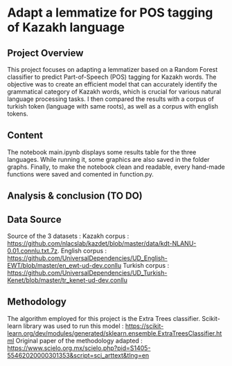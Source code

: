 # Adapt a lemmatize for POS tagging of Kazakh language

## Project Overview
This project focuses on adapting a lemmatizer based on a Random Forest classifier to predict Part-of-Speech (POS) tagging for Kazakh words. 
The objective was to create an efficient model that can accurately identify the grammatical category of Kazakh words, which is crucial for various natural language processing tasks.
I then compared the results with a corpus of turkish token (language with same roots), as well as a corpus with english tokens.

## Content
The notebook main.ipynb displays some results table for the three languages.
While running it, some graphics are also saved in the folder graphs.
Finally, to make the notebook clean and readable, every hand-made functions were saved and comented in function.py.

## Analysis & conclusion (TO DO)

## Data Source
Source of the 3 datasets :
Kazakh corpus : https://github.com/nlacslab/kazdet/blob/master/data/kdt-NLANU-0.01.connlu.txt.7z. 
English corpus : https://github.com/UniversalDependencies/UD_English-EWT/blob/master/en_ewt-ud-dev.conllu
Turkish corpus : https://github.com/UniversalDependencies/UD_Turkish-Kenet/blob/master/tr_kenet-ud-dev.conllu

## Methodology
The algorithm employed for this project is the Extra Trees classifier.
Scikit-learn library was used to run this model : https://scikit-learn.org/dev/modules/generated/sklearn.ensemble.ExtraTreesClassifier.html
Original paper of the methodology adapted :  https://www.scielo.org.mx/scielo.php?pid=S1405-55462020000301353&script=sci_arttext&tlng=en
